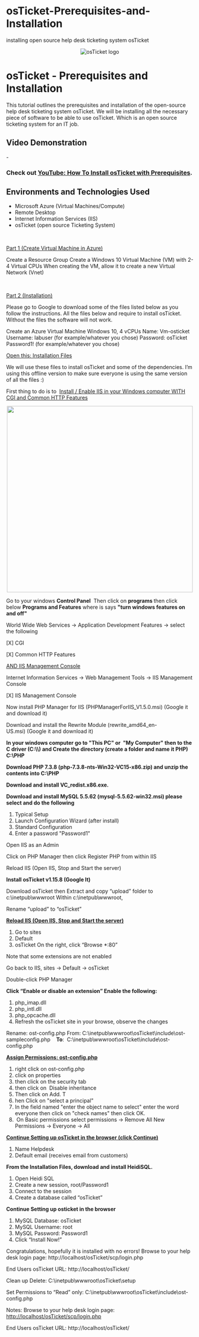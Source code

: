 # osTicket-Prerequisites-and-Installation
installing open source help desk ticketing system osTicket
<p align="center">
<img src="https://i.imgur.com/Clzj7Xs.png" alt="osTicket logo"/>
</p>

<h1>osTicket - Prerequisites and Installation</h1>
This tutorial outlines the prerequisites and installation of the open-source help desk ticketing system osTicket. We will be installing all the necessary piece of software to be able to use osTicket. Which is an open source ticketing system for an IT job.<br />


<h2>Video Demonstration</h2>

-<h3>Check out <a href="https://www.youtube.com/watch?v=umu79gT9cIU" target="_blank">YouTube: How To Install osTicket with Prerequisites</a>.</h3>

<h2>Environments and Technologies Used</h2>

<ul>
	<li>Microsoft Azure (Virtual Machines/Compute)</li>
	<li>Remote Desktop</li>
	<li>Internet Information Services (IIS)</li>
	<li>osTicket (open source Ticketing System)</li>
</ul>

<p>&nbsp;</p>

<p><u>Part 1 (Create Virtual Machine in Azure)</u></p>

<p>Create a Resource Group Create a Windows 10 Virtual Machine (VM) with 2-4 Virtual CPUs When creating the VM, allow it to create a new Virtual Network (Vnet)</p>

<p>&nbsp;</p>

<p><u>Part 2 (Installation) </u></p>

<p>Please go to Google to download some of the files listed below as you follow the instructions. All the files below and require to install osTicket. Without the files the software will not work.&nbsp;</p>

<p>Create an Azure Virtual Machine Windows 10, 4 vCPUs Name: Vm-osticket Username: labuser (for example/whatever you chose) Password: osTicket Password1! (for example/whatever you chose)&nbsp;</p>

<p><u>Open this: Installation Files</u></p>

<p>We will use these files to install osTicket and some of the dependencies. I&rsquo;m using this offline version to make sure everyone is using the same version of all the files :)</p>

<p>First thing to do is to&nbsp; <u>Install / Enable IIS in your Windows computer WITH CGI and Common HTTP Features</u></p>
<p align="center">
<img src="https://i.postimg.cc/7ZcBBsDS/osticket-CGI.jpg" style="width:500px;height:500px; alt="CGI"/>
</p>

<p>Go to your windows <strong>Control Panel</strong>&nbsp; Then click on <strong>programs </strong>then click below <strong>Programs and Features</strong> where is says <strong>&quot;turn windows features on and off&quot;</strong></p>

<p>World Wide Web Services -&gt; Application Development Features -&gt; select the following</p>

<p>[X] CGI</p>

<p>[X] Common HTTP Features</p>

<p><u>AND IIS Management Console</u></p>

<p>Internet Information Services -&gt; Web Management Tools -&gt; IIS Management Console</p>

<p>[X] IIS Management Console</p>

<p>Now install PHP Manager for IIS (PHPManagerForIIS_V1.5.0.msi) (Google it and download it)</p>

<p>Download and install the Rewrite Module (rewrite_amd64_en-US.msi)&nbsp;(Google it and download it)</p>

<p><strong>In your windows computer go to &quot;This PC&quot; or&nbsp; &quot;My Computer&quot; then to the C driver (C:\\) and Create the directory (create a folder and name it PHP) C:\PHP </strong></p>

<p><strong>Download PHP 7.3.8 (php-7.3.8-nts-Win32-VC15-x86.zip) and unzip the contents into C:\PHP </strong></p>

<p><strong>Download and install VC_redist.x86.exe. </strong></p>

<p><strong>Download and install MySQL 5.5.62 (mysql-5.5.62-win32.msi) please select and do the following</strong></p>

<ol>
	<li>Typical Setup</li>
	<li>Launch Configuration Wizard (after install)&nbsp;&nbsp;</li>
	<li>Standard Configuration&nbsp;</li>
	<li>Enter a password &quot;Password1&quot;</li>
</ol>

<p>Open IIS as an Admin</p>

<p>Click on PHP Manager then click Register PHP from within IIS</p>

<p>Reload IIS (Open IIS, Stop and Start the server)</p>

<p><strong>Install osTicket v1.15.8 (Google It)</strong></p>

<p>Download osTicket then Extract and copy &ldquo;upload&rdquo; folder to c:\inetpub\wwwroot Within c:\inetpub\wwwroot,</p>

<p>Rename &ldquo;upload&rdquo; to &ldquo;osTicket&rdquo;</p>

<p><strong><u>Reload IIS (Open IIS, Stop and Start the server)</u></strong></p>

<ol>
	<li>Go to sites</li>
	<li>Default&nbsp;</li>
	<li>osTicket On the right, click &ldquo;Browse *:80&rdquo;</li>
</ol>

<p>Note that some extensions are not enabled</p>

<p>Go back to IIS, sites -&gt; Default -&gt; osTicket</p>

<p>Double-click PHP Manager</p>

<p><strong>Click &ldquo;Enable or disable an extension&rdquo; Enable the following:</strong></p>

<ol>
	<li>php_imap.dll</li>
	<li>php_intl.dll</li>
	<li>php_opcache.dll</li>
	<li>Refresh the osTicket site in your browse, observe the changes</li>
</ol>

<p>Rename: ost-config.php From: C:\inetpub\wwwroot\osTicket\include\ost-sampleconfig.php&nbsp; &nbsp;&nbsp;<strong>To</strong>:&nbsp; C:\inetpub\wwwroot\osTicket\include\ost-config.php</p>

<p><u><strong>Assign Permissions: ost-config.php</strong></u></p>

<ol>
	<li>right click on ost-config.php&nbsp;</li>
	<li>click on properties</li>
	<li>then click on the security tab</li>
	<li>then click on&nbsp; Disable inheritance</li>
	<li>Then click on Add. T</li>
	<li>hen Click on &quot;select a principal&quot;</li>
	<li>In the field named &quot;enter the object name to select&quot; enter the word everyone then click on &quot;check names&quot; then click OK.</li>
	<li>&nbsp;On Basic permissions select permissions -&gt; Remove All New Permissions -&gt; Everyone -&gt; All</li>
</ol>

<p><strong><u>Continue Setting up osTicket in the browser (click Continue) </u></strong></p>

<ol>
	<li>Name Helpdesk</li>
	<li>Default email (receives email from customers)</li>
</ol>

<p><strong>From the Installation Files, download and install HeidiSQL. </strong></p>

<ol>
	<li>Open Heidi SQL</li>
	<li>Create a new session, root/Password1</li>
	<li>Connect to the session</li>
	<li>Create a database called &ldquo;osTicket&rdquo;</li>
</ol>

<p><strong>Continue Setting up osticket in the browser </strong></p>

<ol>
	<li>MySQL Database: osTicket</li>
	<li>MySQL Username: root</li>
	<li>MySQL Password: Password1</li>
	<li>Click &ldquo;Install Now!&rdquo;</li>
</ol>

<p>Congratulations, hopefully it is installed with no errors! Browse to your help desk login page: http://localhost/osTicket/scp/login.php</p>

<p>End Users osTicket URL: http://localhost/osTicket/</p>

<p>Clean up Delete: C:\inetpub\wwwroot\osTicket\setup</p>

<p>Set Permissions to &ldquo;Read&rdquo; only: C:\inetpub\wwwroot\osTicket\include\ost-config.php</p>

<p>Notes: Browse to your help desk login page: <a href="http://localhost/osTicket/scp/login.php">http://localhost/osTicket/scp/login.php</a></p>

<p>End Users osTicket URL: http://localhost/osTicket/</p>

<p>

</p>
<br />
